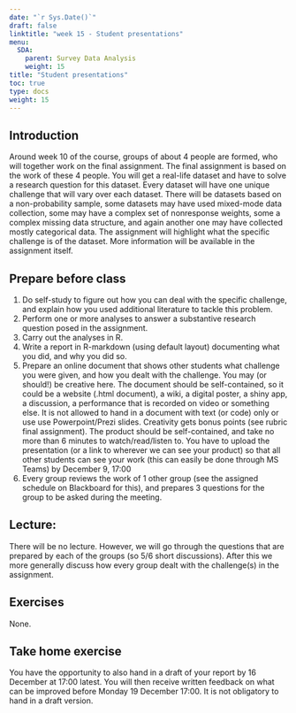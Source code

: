```yaml
---
date: "`r Sys.Date()`"
draft: false
linktitle: "week 15 - Student presentations"
menu:
  SDA:
    parent: Survey Data Analysis
    weight: 15
title: "Student presentations"
toc: true
type: docs
weight: 15
---
```


## Introduction

Around week 10 of the course, groups of about 4 people are formed, who will together work on the final assignment. The final assignment is based on the work of these 4 people. You will get a real-life dataset and have to solve a research question for this dataset. Every dataset will have one unique challenge that will vary over each dataset. There will be datasets based on a non-probability sample, some datasets may have used mixed-mode data collection, some may have a complex set of nonresponse weights, some a complex missing data structure, and again another one may have collected mostly categorical data. The assignment will highlight what the specific challenge is of the dataset. More information will be available in the assignment itself.

##  Prepare before class

1. Do self-study to figure out how you can deal with the specific challenge, and explain how you used additional literature to tackle this problem.
2. Perform one or more analyses to answer a substantive research question posed in the assignment.
3. Carry out the analyses in R.
4. Write a report in R-markdown (using default layout) documenting what you did, and why you did so.
5. Prepare an online document that shows other students what challenge you were given, and how you dealt with the challenge. You may (or should!) be creative here. The document should be self-contained, so it could be a website (.html document), a wiki, a digital poster, a shiny app, a discussion, a performance that is recorded on video or something else. It is not allowed to hand in a document with text (or code) only or use use Powerpoint/Prezi slides. Creativity gets bonus points (see rubric final assignment). The product should be self-contained, and take no more than 6 minutes to watch/read/listen to. You have to upload the presentation (or a link to wherever we can see your product) so that all other students can see your work (this can easily be done through MS Teams) by December 9, 17:00
6. Every group reviews the work of 1 other group (see the assigned schedule on Blackboard for this), and prepares 3 questions for the group to be asked during the meeting.

## Lecture:
There will be no lecture. However, we will go through the questions that are prepared by each of the groups (so 5/6 short discussions). After this we more generally discuss how every group dealt with the challenge(s) in the assignment.

## Exercises
None.

## Take home exercise
 You have the opportunity to also hand in a draft of your report by 16 December at 17:00 latest. You will then receive written feedback on what can be improved before Monday 19 December 17:00. It is not obligatory to hand in a draft version. 



